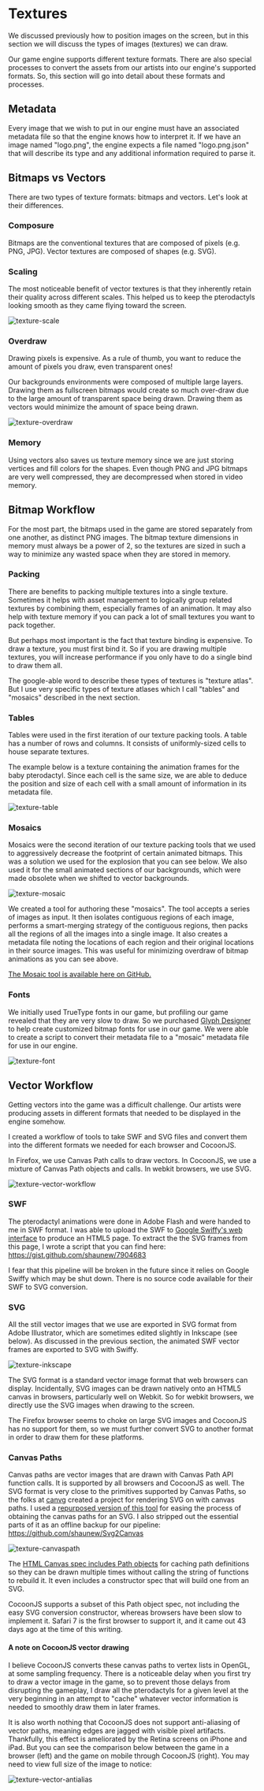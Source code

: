 # Textures

We discussed previously how to position images on the screen, but in this
section we will discuss the types of images (textures) we can draw.

Our game engine supports different texture formats.  There are also special
processes to convert the assets from our artists into our engine's supported
formats.  So, this section will go into detail about these formats and
processes.

## Metadata

Every image that we wish to put in our engine must have an associated metadata
file so that the engine knows how to interpret it.  If we have an image named
"logo.png", the engine expects a file named "logo.png.json" that will describe
its type and any additional information required to parse it.

## Bitmaps vs Vectors

There are two types of texture formats: bitmaps and vectors.  Let's look at
their differences.

### Composure

Bitmaps are the conventional textures that are composed of pixels (e.g. PNG,
JPG).  Vector textures are composed of shapes (e.g. SVG).

### Scaling

The most noticeable benefit of vector textures is that they inherently retain
their quality across different scales.  This helped us to keep the pterodactyls
looking smooth as they came flying toward the screen.

![texture-scale](img/texture-scale.png)

### Overdraw

Drawing pixels is expensive. As a rule of thumb, you want to reduce the
amount of pixels you draw, even transparent ones!

Our backgrounds environments were composed of multiple large layers.  Drawing
them as fullscreen bitmaps would create so much over-draw due to the large
amount of transparent space being drawn.  Drawing them as vectors would
minimize the amount of space being drawn.

![texture-overdraw](img/texture-overdraw.png)

### Memory

Using vectors also saves us texture memory since we are just storing vertices
and fill colors for the shapes.  Even though PNG and JPG bitmaps are very well
compressed, they are decompressed when stored in video memory.

## Bitmap Workflow

For the most part, the bitmaps used in the game are stored separately from one
another, as distinct PNG images.  The bitmap texture dimensions in memory
must always be a power of 2, so the textures are sized in such a way to minimize
any wasted space when they are stored in memory.

### Packing

There are benefits to packing multiple textures into a single texture.
Sometimes it helps with asset management to logically group related textures by
combining them, especially frames of an animation.  It may also help with
texture memory if you can pack a lot of small textures you want to pack
together.  

But perhaps most important is the fact that texture binding is expensive.  To
draw a texture, you must first bind it.  So if you are drawing multiple
textures, you will increase performance if you only have to do a single bind to
draw them all.

The google-able word to describe these types of textures is "texture atlas".
But I use very specific types of texture atlases which I call "tables" and
"mosaics" described in the next section.

### Tables

Tables were used in the first iteration of our texture packing tools.  A table
has a number of rows and columns.  It consists of uniformly-sized cells to
house separate textures.

The example below is a texture containing the animation frames for the baby
pterodactyl.  Since each cell is the same size, we are able to deduce the
position and size of each cell with a small amount of information in its
metadata file.

![texture-table](img/texture-table.png)

### Mosaics

Mosaics were the second iteration of our texture packing tools that we used to
aggressively decrease the footprint of certain animated bitmaps.  This was a
solution we used for the explosion that you can see below.  We also used it for
the small animated sections of our backgrounds, which were made obsolete when
we shifted to vector backgrounds.

![texture-mosaic](img/texture-mosaic.gif)

We created a tool for authoring these "mosaics".  The tool accepts a series of
images as input.  It then isolates contiguous regions of each image, performs a
smart-merging strategy of the contiguous regions, then packs all the regions of
all the images into a single image.  It also creates a metadata file noting the
locations of each region and their original locations in their source images.
This was useful for minimizing overdraw of bitmap animations as you can see
above.

[The Mosaic tool is available here on GitHub.](https://github.com/shaunew/HygoonMosaic)

### Fonts

We initially used TrueType fonts in our game, but profiling our game revealed
that they are very slow to draw.  So we purchased [Glyph
Designer](http://71squared.com/en/glyphdesigner) to help create customized
bitmap fonts for use in our game.  We were able to create a script to convert
their metadata file to a "mosaic" metadata file for use in our engine.

![texture-font](img/texture-font.png)

## Vector Workflow

Getting vectors into the game was a difficult challenge.  Our artists were
producing assets in different formats that needed to be displayed in the engine
somehow.

I created a workflow of tools to take SWF and SVG files and convert them into
the different formats we needed for each browser and CocoonJS.

In Firefox, we use Canvas Path calls to draw vectors.  In CocoonJS, we use a
mixture of Canvas Path objects and calls.  In webkit browsers, we use SVG.

![texture-vector-workflow](img/texture-vector-workflow.png)

### SWF

The pterodactyl animations were done in Adobe Flash and were handed to me in
SWF format.  I was able to upload the SWF to [Google Swiffy's web
interface](https://www.google.com/doubleclick/studio/swiffy/) to produce an
HTML5 page.  To extract the the SVG frames from this page, I wrote a script
that you can find here: <https://gist.github.com/shaunew/7904683>

I fear that this pipeline will be broken in the future since it relies on
Google Swiffy which may be shut down.  There is no source code available for
their SWF to SVG conversion.

### SVG

All the still vector images that we use are exported in SVG format from Adobe
Illustrator, which are sometimes edited slightly in Inkscape (see below).  As
discussed in the previous section, the animated SWF vector frames are exported
to SVG with Swiffy.

![texture-inkscape](img/texture-inkscape.png)

The SVG format is a standard vector image format that web browsers can display.
Incidentally, SVG images can be drawn natively onto an HTML5 canvas in
browsers, particularly well on Webkit.  So for webkit browsers, we directly use
the SVG images when drawing to the screen.

The Firefox browser seems to choke on large SVG images and CocoonJS has no
support for them, so we must further convert SVG to another format in order to
draw them for these platforms.

### Canvas Paths

Canvas paths are vector images that are drawn with Canvas Path API function
calls.  It is supported by all browsers and CocoonJS as well.  The SVG format
is very close to the primitives supported by Canvas Paths, so the folks at
[canvg](http://code.google.com/p/canvg/) created a project for rendering SVG on
with canvas paths.  I used a [repurposed version of this
tool](http://www.omnisoftsystems.com/?returnUrl=/iTrax/Home/svg2Canvas/0) for
easing the process of obtaining the canvas paths for an SVG.  I also stripped
out the essential parts of it as an offline backup for our pipeline:
<https://github.com/shaunew/Svg2Canvas>

![texture-canvaspath](img/texture-canvaspath.png)

The [HTML Canvas spec includes Path
objects](http://www.whatwg.org/specs/web-apps/current-work/multipage/the-canvas-element.html#path-objects)
for caching path definitions so they can be drawn multiple times without
calling the string of functions to rebuild it.  It even includes a constructor
spec that will build one from an SVG.

CocoonJS supports a subset of this Path object spec, not including the easy SVG
conversion constructor, whereas browsers have been slow to implement it.
Safari 7 is the first browser to support it, and it came out 43 days ago at the
time of this writing.

#### A note on CocoonJS vector drawing

I believe CocoonJS converts these canvas paths to vertex lists in OpenGL, at
some sampling frequency. There is a noticeable delay when you first try to draw
a vector image in the game, so to prevent those delays from disrupting the
gameplay, I draw all the pterodactyls for a given level at the very beginning
in an attempt to "cache" whatever vector information is needed to smoothly draw
them in later frames.

It is also worth nothing that CocoonJS does not support anti-aliasing of vector
paths, meaning edges are jagged with visible pixel artifacts.  Thankfully, this
effect is ameliorated by the Retina screens on iPhone and iPad.  But you can
see the comparison below between the game in a browser (left) and the game on
mobile through CocoonJS (right).  You may need to view full size of the image
to notice:

![texture-vector-antialias](img/texture-vector-antialias.png)

